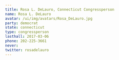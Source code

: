 ```yaml
---
title: Rosa L. DeLauro, Connecticut Congressperson
name: Rosa L. DeLauro
avatar: /ui/img/avatars/Rosa_DeLauro.jpg
party: democrat
state: connecticut
type: congressperson
lasthall: 2017-03-06
phone: 202-225-3661
never: 
twitter: rosadelauro
---
```

